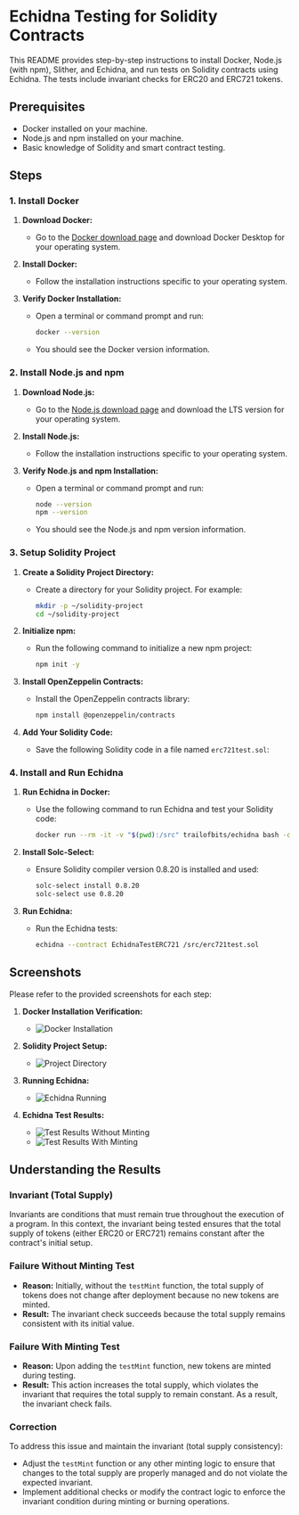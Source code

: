 # Echidna Testing for Solidity Contracts

This README provides step-by-step instructions to install Docker, Node.js (with npm), Slither, and Echidna, and run tests on Solidity contracts using Echidna. The tests include invariant checks for ERC20 and ERC721 tokens.

## Prerequisites

- Docker installed on your machine.
- Node.js and npm installed on your machine.
- Basic knowledge of Solidity and smart contract testing.

## Steps

### 1. Install Docker

1. **Download Docker:**
   - Go to the [Docker download page](https://www.docker.com/products/docker-desktop) and download Docker Desktop for your operating system.

2. **Install Docker:**
   - Follow the installation instructions specific to your operating system.

3. **Verify Docker Installation:**
   - Open a terminal or command prompt and run:
     ```sh
     docker --version
     ```
   - You should see the Docker version information.

### 2. Install Node.js and npm

1. **Download Node.js:**
   - Go to the [Node.js download page](https://nodejs.org/) and download the LTS version for your operating system.

2. **Install Node.js:**
   - Follow the installation instructions specific to your operating system.

3. **Verify Node.js and npm Installation:**
   - Open a terminal or command prompt and run:
     ```sh
     node --version
     npm --version
     ```
   - You should see the Node.js and npm version information.

### 3. Setup Solidity Project

1. **Create a Solidity Project Directory:**
   - Create a directory for your Solidity project. For example:
     ```sh
     mkdir -p ~/solidity-project
     cd ~/solidity-project
     ```

2. **Initialize npm:**
   - Run the following command to initialize a new npm project:
     ```sh
     npm init -y
     ```

3. **Install OpenZeppelin Contracts:**
   - Install the OpenZeppelin contracts library:
     ```sh
     npm install @openzeppelin/contracts
     ```

4. **Add Your Solidity Code:**
   - Save the following Solidity code in a file named `erc721test.sol`:


### 4. Install and Run Echidna

1. **Run Echidna in Docker:**
   - Use the following command to run Echidna and test your Solidity code:
     ```sh
     docker run --rm -it -v "$(pwd):/src" trailofbits/echidna bash -c "solc-select install 0.8.20 && solc-select use 0.8.20 && echidna --contract EchidnaTestERC721 /src/erc721test.sol"
     ```

2. **Install Solc-Select:**
   - Ensure Solidity compiler version 0.8.20 is installed and used:
     ```sh
     solc-select install 0.8.20
     solc-select use 0.8.20
     ```

3. **Run Echidna:**
   - Run the Echidna tests:
     ```sh
     echidna --contract EchidnaTestERC721 /src/erc721test.sol
     ```

## Screenshots

Please refer to the provided screenshots for each step:

1. **Docker Installation Verification:**
   - ![Docker Installation](https://i.postimg.cc/GhXMTMG8/Screenshot-2024-07-12-124831.png)

2. **Solidity Project Setup:**
   - ![Project Directory](https://i.postimg.cc/BnZddLcD/Screenshot-2024-07-12-124508.png)

3. **Running Echidna:**
   - ![Echidna Running](https://i.postimg.cc/7LFtYf7K/Screenshot-2024-07-12-124716.png)

4. **Echidna Test Results:**
   - ![Test Results Without Minting](https://i.postimg.cc/HxPG2p75/Screenshot-2024-07-12-115705.png)
   - ![Test Results With Minting](https://i.postimg.cc/HxPG2p75/Screenshot-2024-07-12-115705.png)

## Understanding the Results

### Invariant (Total Supply)

Invariants are conditions that must remain true throughout the execution of a program. In this context, the invariant being tested ensures that the total supply of tokens (either ERC20 or ERC721) remains constant after the contract's initial setup.

### Failure Without Minting Test

- **Reason:** Initially, without the `testMint` function, the total supply of tokens does not change after deployment because no new tokens are minted.
- **Result:** The invariant check succeeds because the total supply remains consistent with its initial value.

### Failure With Minting Test

- **Reason:** Upon adding the `testMint` function, new tokens are minted during testing.
- **Result:** This action increases the total supply, which violates the invariant that requires the total supply to remain constant. As a result, the invariant check fails.

### Correction

To address this issue and maintain the invariant (total supply consistency):

- Adjust the `testMint` function or any other minting logic to ensure that changes to the total supply are properly managed and do not violate the expected invariant.
- Implement additional checks or modify the contract logic to enforce the invariant condition during minting or burning operations.

